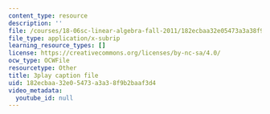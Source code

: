 ```yaml
---
content_type: resource
description: ''
file: /courses/18-06sc-linear-algebra-fall-2011/182ecbaa32e05473a3a38f9b2baaf3d4_Y_Ac6KiQ1t0.vtt
file_type: application/x-subrip
learning_resource_types: []
license: https://creativecommons.org/licenses/by-nc-sa/4.0/
ocw_type: OCWFile
resourcetype: Other
title: 3play caption file
uid: 182ecbaa-32e0-5473-a3a3-8f9b2baaf3d4
video_metadata:
  youtube_id: null
---
```

